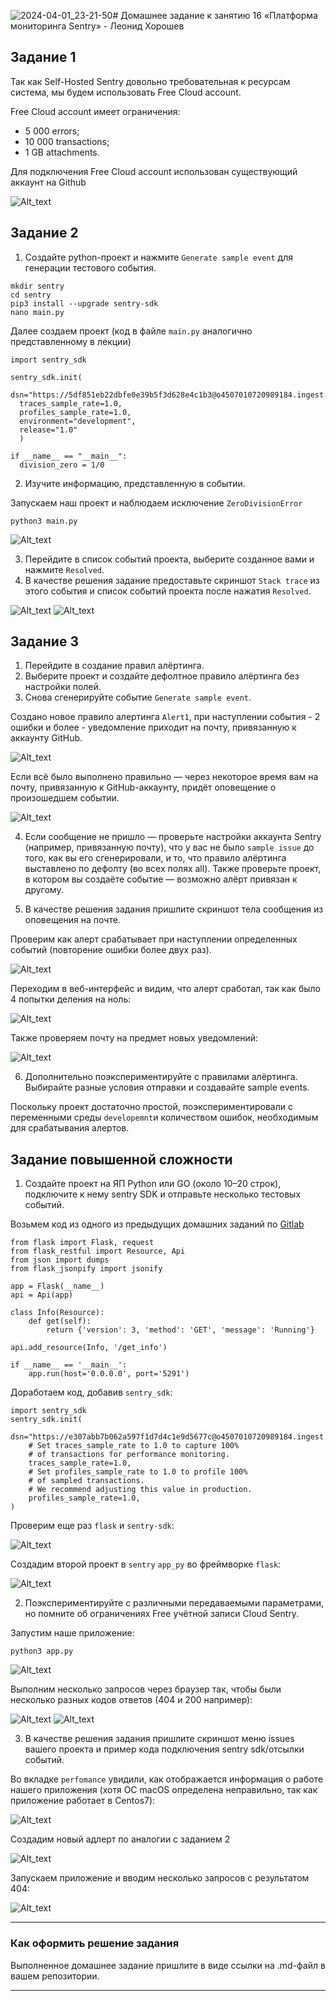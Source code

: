 ![2024-04-01_23-21-50](https://github.com/LeonidKhoroshev/mnt-homeworks/assets/114744186/b2fde497-f740-44f8-8a9a-3db4429f858f)# Домашнее задание к занятию 16 «Платформа мониторинга Sentry» - Леонид Хорошев

## Задание 1

Так как Self-Hosted Sentry довольно требовательная к ресурсам система, мы будем использовать Free Сloud account.

Free Cloud account имеет ограничения:

- 5 000 errors;
- 10 000 transactions;
- 1 GB attachments.

Для подключения Free Cloud account использован существующий аккаунт на Github

![Alt_text](https://github.com/LeonidKhoroshev/mnt-homeworks/blob/MNT-video/10-monitoring-05-sentry/screenshots/sentry1.png)

## Задание 2

1. Создайте python-проект и нажмите `Generate sample event` для генерации тестового события.

```
mkdir sentry
cd sentry
pip3 install --upgrade sentry-sdk
nano main.py
```

Далее создаем проект (код в файле `main.py` аналогично представленному в лекции)

```
import sentry_sdk

sentry_sdk.init(
  dsn="https://5df851eb22dbfe0e39b5f3d628e4c1b3@o4507010720989184.ingest.us.sentry.io/4507011583442944",
  traces_sample_rate=1.0,
  profiles_sample_rate=1.0,
  environment="development",
  release="1.0"
  )

if __name__ == "__main__":
  division_zero = 1/0
```

2. Изучите информацию, представленную в событии.

Запускаем наш проект и наблюдаем исключение `ZeroDivisionError`

```
python3 main.py
```

![Alt_text](https://github.com/LeonidKhoroshev/mnt-homeworks/blob/MNT-video/10-monitoring-05-sentry/screenshots/sentry2.png)

3. Перейдите в список событий проекта, выберите созданное вами и нажмите `Resolved`.
4. В качестве решения задание предоставьте скриншот `Stack trace` из этого события и список событий проекта после нажатия `Resolved`.

![Alt_text](https://github.com/LeonidKhoroshev/mnt-homeworks/blob/MNT-video/10-monitoring-05-sentry/screenshots/sentry3.png)
![Alt_text](https://github.com/LeonidKhoroshev/mnt-homeworks/blob/MNT-video/10-monitoring-05-sentry/screenshots/sentry4.png)



## Задание 3

1. Перейдите в создание правил алёртинга.
2. Выберите проект и создайте дефолтное правило алёртинга без настройки полей.
3. Снова сгенерируйте событие `Generate sample event`.

Создано новое правило алертинга `Alert1`, при наступлении события - 2 ошибки и более - уведомление приходит на почту, привязанную к аккаунту GitHub.

![Alt_text](https://github.com/LeonidKhoroshev/mnt-homeworks/blob/MNT-video/10-monitoring-05-sentry/screenshots/sentry5.png)

Если всё было выполнено правильно — через некоторое время вам на почту, привязанную к GitHub-аккаунту, придёт оповещение о произошедшем событии.

![Alt_text](https://github.com/LeonidKhoroshev/mnt-homeworks/blob/MNT-video/10-monitoring-05-sentry/screenshots/sentry6.png)

4. Если сообщение не пришло — проверьте настройки аккаунта Sentry (например, привязанную почту), что у вас не было 
`sample issue` до того, как вы его сгенерировали, и то, что правило алёртинга выставлено по дефолту (во всех полях all).
Также проверьте проект, в котором вы создаёте событие — возможно алёрт привязан к другому.

5. В качестве решения задания пришлите скриншот тела сообщения из оповещения на почте.

Проверим как алерт срабатывает при наступлении определенных событий (повторение ошибки более двух раз).

![Alt_text](https://github.com/LeonidKhoroshev/mnt-homeworks/blob/MNT-video/10-monitoring-05-sentry/screenshots/sentry7.png)

Переходим в веб-интерфейс и видим, что алерт сработал, так как было 4 попытки деления на ноль:

![Alt_text](https://github.com/LeonidKhoroshev/mnt-homeworks/blob/MNT-video/10-monitoring-05-sentry/screenshots/sentry8.png)

Также проверяем почту на предмет новых уведомлений:

![Alt_text](https://github.com/LeonidKhoroshev/mnt-homeworks/blob/MNT-video/10-monitoring-05-sentry/screenshots/sentry9.png)


6. Дополнительно поэкспериментируйте с правилами алёртинга. Выбирайте разные условия отправки и создавайте sample events.

Поскольку проект достаточно простой, поэкспериментировали с переменными среды `developemnt`и количеством ошибок, необходимым для срабатывания алертов. 

## Задание повышенной сложности

1. Создайте проект на ЯП Python или GO (около 10–20 строк), подключите к нему sentry SDK и отправьте несколько тестовых событий.

Возьмем код из одного из предыдущих домашних заданий по [Gitlab](https://gitlab.com/leonidkhoroshev/netology-example/-/blob/main/app.py?ref_type=heads)

```
from flask import Flask, request
from flask_restful import Resource, Api
from json import dumps
from flask_jsonpify import jsonify

app = Flask(__name__)
api = Api(app)

class Info(Resource):
    def get(self):
        return {'version': 3, 'method': 'GET', 'message': 'Running'}

api.add_resource(Info, '/get_info')

if __name__ == '__main__':
    app.run(host='0.0.0.0', port='5291')
```

Доработаем код, добавив `sentry_sdk`:
```
import sentry_sdk
sentry_sdk.init(
    dsn="https://e307abb7b062a597f1d7d4c1e9d5677c@o4507010720989184.ingest.us.sentry.io/4507013064032256",
    # Set traces_sample_rate to 1.0 to capture 100%
    # of transactions for performance monitoring.
    traces_sample_rate=1.0,
    # Set profiles_sample_rate to 1.0 to profile 100%
    # of sampled transactions.
    # We recommend adjusting this value in production.
    profiles_sample_rate=1.0,
)
```
Проверим еще раз `flask` и `sentry-sdk`:

![Alt_text](https://github.com/LeonidKhoroshev/mnt-homeworks/blob/MNT-video/10-monitoring-05-sentry/screenshots/sentry10.png)

Создадим второй проект в `sentry` `app_py` во фреймворке `flask`:

![Alt_text](https://github.com/LeonidKhoroshev/mnt-homeworks/blob/MNT-video/10-monitoring-05-sentry/screenshots/sentry11.png)

2. Поэкспериментируйте с различными передаваемыми параметрами, но помните об ограничениях Free учётной записи Cloud Sentry.

Запустим наше приложение:

```
python3 app.py
```

![Alt_text](https://github.com/LeonidKhoroshev/mnt-homeworks/blob/MNT-video/10-monitoring-05-sentry/screenshots/sentry14.png)


Выполним несколько запросов через браузер так, чтобы были несколько разных кодов ответов (404 и 200 например):

![Alt_text](https://github.com/LeonidKhoroshev/mnt-homeworks/blob/MNT-video/10-monitoring-05-sentry/screenshots/sentry12.png)
![Alt_text](https://github.com/LeonidKhoroshev/mnt-homeworks/blob/MNT-video/10-monitoring-05-sentry/screenshots/sentry13.png)

3. В качестве решения задания пришлите скриншот меню issues вашего проекта и пример кода подключения sentry sdk/отсылки событий.

Во вкладке `perfomance` увидили, как отображается информация о работе нашего приложения (хотя ОС macOS определена неправильно, так как приложение работает в Centos7):

![Alt_text](https://github.com/LeonidKhoroshev/mnt-homeworks/blob/MNT-video/10-monitoring-05-sentry/screenshots/sentry15.png)

Создадим новый адлерт по аналогии с заданием 2

![Alt_text](https://github.com/LeonidKhoroshev/mnt-homeworks/blob/MNT-video/10-monitoring-05-sentry/screenshots/sentry16.png)

Запускаем приложение и вводим несколько запросов с результатом 404:

![Alt_text](https://github.com/LeonidKhoroshev/mnt-homeworks/blob/MNT-video/10-monitoring-05-sentry/screenshots/sentry17.png)

---

### Как оформить решение задания

Выполненное домашнее задание пришлите в виде ссылки на .md-файл в вашем репозитории.

---
